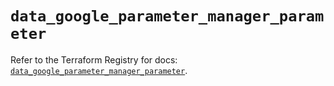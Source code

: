 # `data_google_parameter_manager_parameter`

Refer to the Terraform Registry for docs: [`data_google_parameter_manager_parameter`](https://registry.terraform.io/providers/hashicorp/google/6.37.0/docs/data-sources/parameter_manager_parameter).
